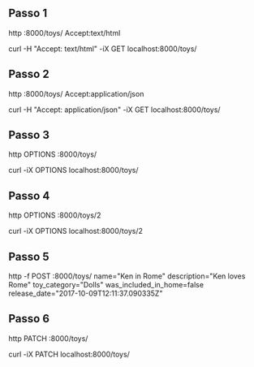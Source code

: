## Passo 1
http :8000/toys/ Accept:text/html

curl -H "Accept: text/html" -iX GET localhost:8000/toys/

## Passo 2
http :8000/toys/ Accept:application/json

curl -H "Accept: application/json" -iX GET localhost:8000/toys/

## Passo 3
http OPTIONS :8000/toys/

curl -iX OPTIONS localhost:8000/toys/

## Passo 4
http OPTIONS :8000/toys/2

curl -iX OPTIONS localhost:8000/toys/2

## Passo 5
http -f POST :8000/toys/ name="Ken in Rome" description="Ken loves Rome" toy_category="Dolls" was_included_in_home=false release_date="2017-10-09T12:11:37.090335Z"

## Passo 6
http PATCH :8000/toys/

curl -iX PATCH localhost:8000/toys/